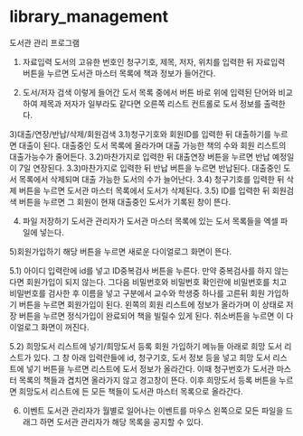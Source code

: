 # library_management
도서관 관리 프로그램
1) 자료입력
도서의 고유한 번호인 청구기호, 제목, 저자, 위치를 입력한 뒤 자료입력 버튼을 누르면 도서관 마스터 목록에 책과 정보가 들어간다.

2) 도서/저자 검색
이렇게 들어간 도서 목록 중에서 버튼 바로 위에 입력된 단어와 비교하여 제목과 저자가 일부라도 같다면 오른쪽 리스트 컨트롤로 도서 정보를 출력한다.

3)대출/연장/반납/삭제/회원검색
 3.1)청구기호와 회원ID를 입력한 뒤 대출하기를 누르면 대출이 된다. 대출중인 도서 목록에 올라가며 대출 가능한 책의 수와 회원 리스트의 대출가능수가 줄어든다.
 3.2)마찬가지로 입력한 뒤 대출연장 버튼을 누르면 반납 예정일이 7일 연장된다.
 3.3)마찬가지로 입력한 뒤 반납 버튼을 누르면 반납된다. 대출중인 도서 목록에서 삭제되며 대출 가능한 도서의 수가 늘어난다.
 3.4) 청구기호를 입력한 뒤 삭제 버튼을 누르면 도서관 마스터 목록에서 도서가 삭제된다.
 3.5) ID를 입력한 뒤 회원검색 버튼을 누르면 그 회원이 현재 대출중인 도서가 기록된 창이 뜬다.

4) 파일 저장하기
도서관 관리자가 도서관 마스터 목록에 있는 도서 목록들을 엑셀 파일에 넣는다.

5)회원가입하기
해당 버튼을 누르면 새로운 다이얼로그 화면이 뜬다.

 5.1) 아이디 입력란에 id를 넣고 ID중복검사 버튼을 누른다. 만약 중복검사를 하지 않는다면 회원가입이 되지 않는다. 그다음 비밀번호와 비밀번호 확인란에 비밀번호를 치고 비밀번호를 검사한 후 이름을 넣고 구분에서 교수와 학생중 하나를 고른뒤 회원 가입하기 버튼을 누르면 회원가입이 된다. 왼쪽의 회원 리스트에 정보가 올라가며 이 상태로 저장 버튼을 누르면 정식가입이 완료되어 책을 빌릴수 있게 된다. 취소버튼을 누르면 이 다이얼로그 화면이 꺼진다.

 5.2) 희망도서 리스트에 넣기/희망도서 등록
회원 가입하기 메뉴들 아래로 희망 도서 리스트가 있다. 그 창 아래 입력란들에 id, 청구기호, 도서 정보 등을 넣고 희망 도서 리스트에 넣기 버튼을 누르면 리스트에 도서 정보가 올라간다. 이때 청구번호가 도서관 마스터 목록의 책들과 겹치면 올라가지 않고 경고창이 뜬다. 이후 희망도서 등록 버튼을 누르면 희망도서 리스트에 든 모든 책들이 도서관 마스터 목록으로 올라간다.

6) 이벤트
도서관 관리자가 월별로 일어나는 이벤트를 마우스 왼쪽으로 모든 파일을 드래그 하면
도서관 관리자가 해당 목록을 공지할 수 있다.
